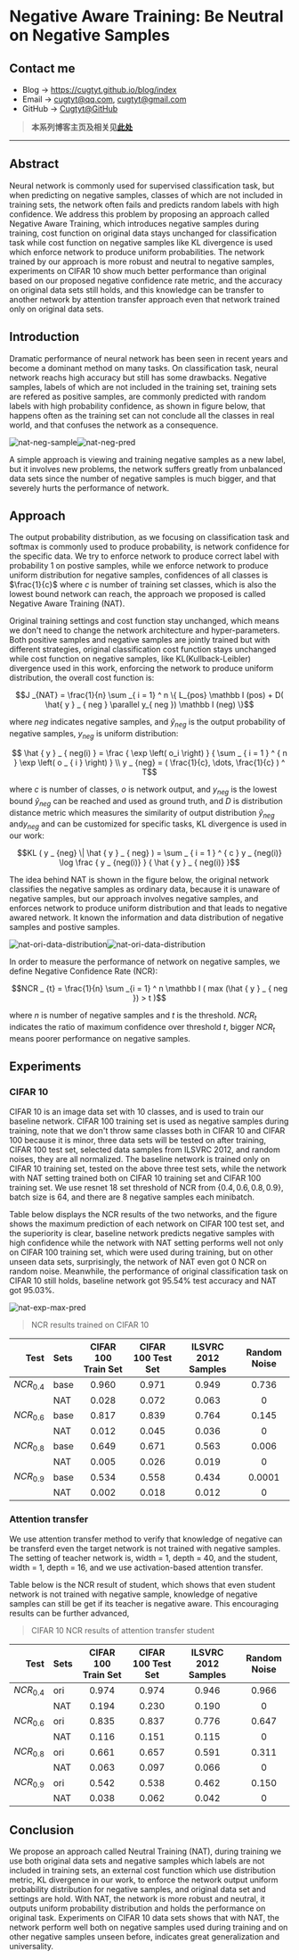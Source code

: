 # Negative Aware Training: Be Neutral on Negative Samples

## Contact me

* Blog -> <https://cugtyt.github.io/blog/index>
* Email -> <cugtyt@qq.com>, <cugtyt@gmail.com>
* GitHub -> [Cugtyt@GitHub](https://github.com/Cugtyt)

> **本系列博客主页及相关见**[**此处**](https://cugtyt.github.io/blog/papers/index)

---

<head>
    <script src="https://cdn.mathjax.org/mathjax/latest/MathJax.js?config=TeX-AMS-MML_HTMLorMML" type="text/javascript"></script>
    <script type="text/x-mathjax-config">
        MathJax.Hub.Config({
            tex2jax: {
            skipTags: ['script', 'noscript', 'style', 'textarea', 'pre'],
            inlineMath: [['$','$']]
            }
        });
    </script>
</head>

## Abstract

Neural network is commonly used for supervised classification task, but when predicting on negative samples, classes of which are not included in training sets, the network often fails and predicts random labels with high confidence. We address this problem by proposing an approach called Negative Aware Training, which introduces negative samples during training, cost function on original data stays unchanged for classification task while cost function on negative samples like KL divergence is used which enforce network to produce uniform probabilities. The network trained by our approach is more robust and neutral to negative samples, experiments on CIFAR 10 show much better performance than original based on our proposed negative confidence rate metric, and the accuracy on original data sets still holds, and this knowledge can be transfer to another network by attention transfer approach even that network trained only on original data sets.

## Introduction

Dramatic performance of neural network has been seen in recent years and become a dominant method on many tasks. On classification task, neural network reachs high accuracy but still has some drawbacks. Negative samples, labels of which are not included in the training set, training sets are refered as positive samples, are commonly predicted with random labels with high probability confidence, as shown in figure below, that happens often as the training set can not conclude all the classes in real world, and that confuses the network as a consequence.

![nat-neg-sample](R/nat-neg-sample.png)![nat-neg-pred](R/nat-neg-pred.svg)

A simple approach is viewing and training negative samples as a new label, but it involves new problems, the network suffers greatly from unbalanced data sets since the number of negative samples is much bigger, and that severely hurts the performance of network. 

## Approach

The output probability distribution, as we focusing on classification task and softmax is commonly used to produce probability, is network confidence for the specific data. We try to enforce network to produce correct label with probability 1 on postive samples, while we enforce network to produce uniform distribution for negative samples, confidences of all classes is $\frac{1}{c}$ where $c$ is number of training set classes, which is also the lowest bound network can reach, the approach we proposed is called Negative Aware Training (NAT). 

Original training settings and cost function stay unchanged, which means we don't need to change the network architecture and hyper-parameters. Both positive samples and negative samples are jointly trained but with different strategies, original classification cost function stays unchanged while cost function on negative samples, like KL(Kullback-Leibler) divergence used in this work, enforcing the network to produce uniform distribution, the overall cost function is:

$$J _{NAT} = \frac{1}{n} \sum _{ i = 1} ^ n \{ L_{pos} \mathbb I (pos) +  D( \hat{ y } _ { neg } \parallel y_{ neg }) \mathbb I (neg) \}$$

where $neg$ indicates negative samples, and $\hat { y } _ { neg }$ is the output probability of negative samples, $y _ { neg }$ is uniform distribution:

$$ \hat { y } _ { neg(i) }  =  \frac { \exp \left( o_i \right) } { \sum _ { i = 1 } ^ { n } \exp \left( o _ { i } \right) } \\
y _ {neg}  = ( \frac{1}{c}, \dots, \frac{1}{c} ) ^ T$$

where $c$ is number of classes, $o$ is network output, and $y _ {neg}$ is the lowest bound $\hat { y } _ { neg }$ can be reached and used as ground truth, and $D$ is distribution distance metric which measures the similarity of output distribution $\hat { y } _ { neg }$ and$y _ {neg}$ and can be customized for specific tasks, KL divergence is used in our work:

$$KL ( y _ {neg} \| \hat { y } _ { neg} ) = \sum _ { i = 1 } ^ { c } y _ {neg(i)} \log \frac { y _ {neg(i)} } { \hat { y } _ { neg(i)} }$$

The idea behind NAT is shown in the figure below, the original network classifies the negative samples as ordinary data, because it is unaware of negative samples, but our approach involves negative samples, and enforces network to produce uniform distribution and that leads to negative awared network. It known the information and data distribution of negative samples and postive samples.

![nat-ori-data-distribution](R/nat-ori-data-distribution.svg)![nat-ori-data-distribution](R/nat-data-distribution.svg)

In order to measure the performance of network on negative samples, we define Negative Confidence Rate (NCR):

$$NCR _ {t} =  \frac{1}{n} \sum _{i = 1} ^ n \mathbb I ( max (\hat { y } _ { neg }) > t )$$

where $n$ is number of negative samples and $t$ is the threshold. ${NCR} _ t$ indicates the ratio of maximum confidence over threshold $t$, bigger $NCR _ t$ means poorer performance on negative samples.

## Experiments

### CIFAR 10

CIFAR 10 is an image data set with 10 classes, and is used to train our baseline network. CIFAR 100 training set is used as negative samples during training, note that we don't throw same classes both in CIFAR 10 and CIFAR 100 because it is minor, three data sets will be tested on after training, CIFAR 100 test set, selected data samples from ILSVRC 2012, and random noises, they are all normalized. The baseline network is trained only on CIFAR 10 training set, tested on the above three test sets, while the network with NAT setting trained both on CIFAR 10 training set and CIFAR 100 training set. We use resnet 18 set threshold of NCR from $\{ 0.4, 0.6, 0.8, 0.9 \}$, batch size is 64, and there are 8 negative samples each minibatch. 

Table below displays the NCR results of the two networks, and the figure shows the maximum prediction of each network on CIFAR 100 test set, and the superiority is clear, baseline network predicts negative samples with high confidence while the network with NAT setting performs well not only on CIFAR 100 training set, which were used during training, but on other unseen data sets, surprisingly, the network of NAT even got 0 NCR on random noise. Meanwhile, the performance of original classification task on CIFAR 10 still holds, baseline network got 95.54\% test accuracy and NAT got 95.03\%. 

![nat-exp-max-pred](R/nat-exp-max-pred.svg)

> NCR results trained on CIFAR 10

| Test |Sets| CIFAR 100 Train Set | CIFAR 100 Test Set | ILSVRC 2012 Samples | Random Noise |
| -: | :- | :-: | :-: | :-: | :-: |
| ${NCR}_{0.4}$ | base |  0.960 | 0.971 |  0.949 |  0.736 |
|| NAT |  0.028 | 0.072 |   0.063 |  0 |
${NCR}_{0.6}$ | base |   0.817 | 0.839 |  0.764| 0.145 |
|| NAT |  0.012| 0.045  |  0.036 | 0 |
${NCR}_{0.8}$ | base |  0.649 | 0.671 | 0.563 | 0.006 |
|| NAT |   0.005 | 0.026 |   0.019 |  0 |
${NCR}_{0.9}$ | base |  0.534  |0.558 |   0.434  | 0.0001 |
|| NAT |   0.002 |0.018 | 0.012 |  0 | 

### Attention transfer

We use attention transfer method to verify that knowledge of negative can be transferd even the target network is not trained with negative samples. The setting of teacher network is, width = 1, depth = 40, and the student, width = 1, depth = 16, and we use activation-based attention transfer.

Table below is the NCR result of student, which shows that even student network is not trained with negative sample, knowledge of negative samples can still be get if its teacher is negative aware. This encouraging results can be further advanced, 

> CIFAR 10 NCR results of attention transfer student

| Test |Sets| CIFAR 100 Train Set | CIFAR 100 Test Set | ILSVRC 2012 Samples | Random Noise |
| -: | :- | :-: | :-: | :-: | :-: |
${NCR}_{0.4}$ | ori | 0.974 | 0.974 |  0.946 |  0.966 |
|| NAT |  0.194 | 0.230 |   0.190 |  0|
${NCR}_{0.6}$ | ori | 0.835 | 0.837 |  0.776|   0.647 |
|| NAT |  0.116 | 0.151  |  0.115 | 0|
${NCR}_{0.8}$ | ori |  0.661 | 0.657 | 0.591 |   0.311 |
|| NAT |  0.063 | 0.097 |   0.066 |  0|
${NCR}_{0.9}$ | ori |  0.542  | 0.538 |   0.462  |   0.150|
|| NAT |  0.038 |0.062 | 0.042 |  0|

## Conclusion

We propose an approach called Neutral Training (NAT),  during training we use both original data sets and negative samples which labels are not included in training sets,  an  external cost function which use distribution metric, KL divergence in our work, to enforce the network output uniform probability distribution for negative samples, and original data set and settings are hold. With NAT, the network is more robust and neutral, it outputs uniform probability distribution and holds the performance on original task. Experiments on  CIFAR 10 data sets shows that with NAT, the network perform well  both on negative samples used during training and on other negative samples unseen before, indicates great generalization and universality.
